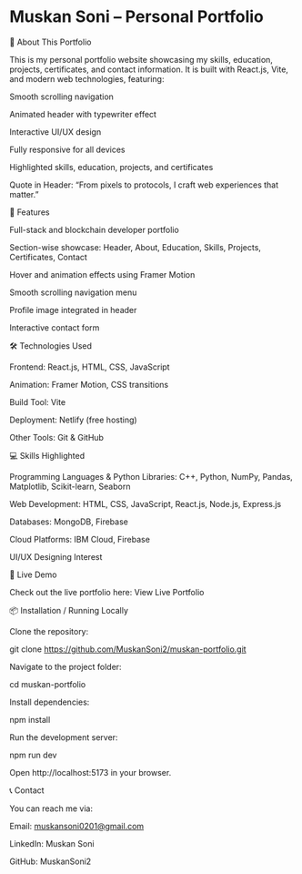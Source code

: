 # Muskan Soni – Personal Portfolio
🌟 About This Portfolio

This is my personal portfolio website showcasing my skills, education, projects, certificates, and contact information.
It is built with React.js, Vite, and modern web technologies, featuring:

Smooth scrolling navigation

Animated header with typewriter effect

Interactive UI/UX design

Fully responsive for all devices

Highlighted skills, education, projects, and certificates

Quote in Header: “From pixels to protocols, I craft web experiences that matter.”

🎨 Features

Full-stack and blockchain developer portfolio

Section-wise showcase: Header, About, Education, Skills, Projects, Certificates, Contact

Hover and animation effects using Framer Motion

Smooth scrolling navigation menu

Profile image integrated in header

Interactive contact form

🛠 Technologies Used

Frontend: React.js, HTML, CSS, JavaScript

Animation: Framer Motion, CSS transitions

Build Tool: Vite

Deployment: Netlify (free hosting)

Other Tools: Git & GitHub

💻 Skills Highlighted

Programming Languages & Python Libraries: C++, Python, NumPy, Pandas, Matplotlib, Scikit-learn, Seaborn

Web Development: HTML, CSS, JavaScript, React.js, Node.js, Express.js

Databases: MongoDB, Firebase

Cloud Platforms: IBM Cloud, Firebase

UI/UX Designing Interest

🚀 Live Demo

Check out the live portfolio here:
View Live Portfolio

📦 Installation / Running Locally

Clone the repository:

git clone https://github.com/MuskanSoni2/muskan-portfolio.git


Navigate to the project folder:

cd muskan-portfolio


Install dependencies:

npm install


Run the development server:

npm run dev


Open http://localhost:5173
 in your browser.

📞 Contact

You can reach me via:

Email: muskansoni0201@gmail.com

LinkedIn: Muskan Soni

GitHub: MuskanSoni2
